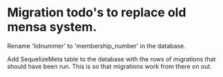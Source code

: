 # Migration todo's to replace old mensa system.
Rename 'lidnummer' to 'membership_number' in the database.

Add SequelizeMeta table to the database with the rows of migrations that should have been run.
This is so that migrations work from there on out.